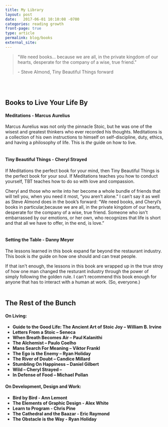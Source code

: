 ```yaml
---
title: My Library
layout: post
date:   2017-06-01 10:10:08 -0700
categories: reading growth
front-page: true
type: article
permalink: blog/books
external_site: 
---
```


<blockquote id='library-bq' cite='Tiny Beautiful Things by Cheryl Strayed'>
  <p class='quote'>"We need books... because we are all, in the private kingdom of our hearts, desperate for the company of a wise, true friend."</p>
  <p class='cite'>- Steve Almond, Tiny Beautiful Things forward</p>
</blockquote>


<br/><br/>
## Books to Live Your Life By

#### Meditations - Marcus Aurelius
Marcus Aurelius was not only the pinnacle Stoic, but he was one of the wisest and greatest thinkers who ever recorded his thoughts. Meditations is a collection of his own instructions to himself on self-discipline, duty, ethics, and  having a philosophy of life. This is *the* guide on how to live. 
<br/><br/>
#### Tiny Beautiful Things - Cheryl Strayed
If Meditations the perfect book for your mind, then Tiny Beautiful Things is the perfect book for your soul. If Meditations teaches you how to conduct yourself, TBT teaches how to do so with love and compassion.

Cheryl and those who write into her become a whole bundle of friends that will tell you, when you need it most, “you aren’t alone.” I can’t say it as well as Steve Almond does in the book’s forward:  “We need books, and Cheryl’s books in particular,because we are all, in the private kingdom of our hearts, desperate for the company of a wise, true friend. Someone who isn't embarrassed by our emotions, or her own, who recognizes that life is short and that all we have to offer, in the end, is love.”
<br/><br/>
#### Setting the Table - Danny Meyer
The lessons learned in this book expand far beyond the restaurant industry. This book is *the* guide on how one should and can treat people. 

If that isn't enough,  the lessons in this book are wrapped up in the true stroy of how one man changed the resturant industry through the power of simply following the golden rule.  I can't recommend this book enough for anyone that has to interact with a human at work. (So, everyone.)
<br/><br/>

## The Rest of the Bunch

#### On Living: 
+ **Guide to the Good Life: The Ancient Art of Stoic Joy – William B. Irvine**
+ **Letters From a Stoic – Seneca**
+ **When Breath Becomes Air – Paul Kalanithi**
+ **The Alchemist – Paulo Coelho**
+ **Mans Search For Meaning – Viktor Frankl**
+ **The Ego is the Enemy – Ryan Holiday**
+ **The River of Doubt – Candice Millard**
+ **Stumbling On Happiness – Daniel Gilbert**
+ **Wild – Cheryl Strayed –**
+ **In Defense of Food – Michael Pollan**

#### On Development, Design and Work:
+ **Bird by Bird - Ann Lemont**
+ **The Elements of Graphic Design - Alex White**
+ **Learn to Program - Chris Pine**
+ **The Cathedral and the Baazar - Eric Raymond** 
+ **The Obstacle is the Way - Ryan Holiday**

